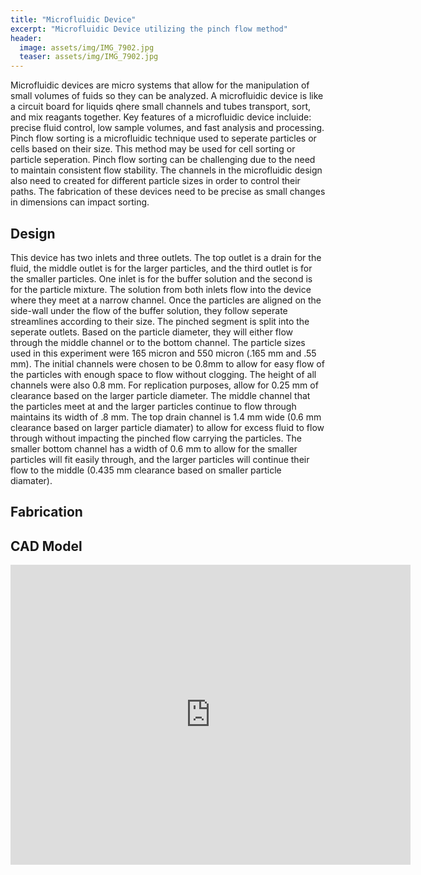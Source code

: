 ```yaml
---
title: "Microfluidic Device"
excerpt: "Microfluidic Device utilizing the pinch flow method"
header:
  image: assets/img/IMG_7902.jpg
  teaser: assets/img/IMG_7902.jpg
---
```


Microfluidic devices are micro systems that allow for the manipulation of small volumes of fuids so they can be analyzed. A microfluidic device is like a circuit board for liquids qhere small channels and tubes transport, sort, and mix reagants together. Key features of a microfluidic device incluide: precise fluid control, low sample volumes, and fast analysis and processing. Pinch flow sorting is a microfluidic technique used to seperate particles or cells based on their size. This method may be used for cell sorting or particle seperation. Pinch flow sorting can be challenging due to the need to maintain consistent flow stability. The channels in the microfluidic design also need to created for different particle sizes in order to control their paths. The fabrication of these devices need to be precise as small changes in dimensions can impact sorting.

## Design

This device has two inlets and three outlets. The top outlet is a drain for the fluid, the middle outlet is for the larger particles, and the third outlet is for the smaller particles. One inlet is for the buffer solution and the second is for the particle mixture. The solution from both inlets flow into the device where they meet at a narrow channel. Once the particles are aligned on the side-wall under the flow of the buffer solution, they follow seperate streamlines according to their size. The pinched segment is split into the seperate outlets. Based on the particle diameter, they will either flow through the middle channel or to the bottom channel. The particle sizes used in this experiment were 165 micron and 550 micron (.165 mm and .55 mm). The initial channels were chosen to be 0.8mm to allow for easy flow of the particles with enough space to flow without clogging. The height of all channels were also 0.8 mm. For replication purposes, allow for 0.25 mm of clearance based on the larger particle diameter. The middle channel that the particles meet at and the larger particles continue to flow through maintains its width of .8 mm. The top drain channel is 1.4 mm wide (0.6 mm clearance based on larger particle diamater) to allow for excess fluid to flow through without impacting the pinched flow carrying the particles. The smaller bottom channel has a width of 0.6 mm to allow for the smaller particles will fit easily through, and the larger particles will continue their flow to the middle (0.435 mm clearance based on smaller particle diamater).



## Fabrication

## CAD Model
<iframe src="https://vanderbilt643.autodesk360.com/shares/public/SH286ddQT78850c0d8a4701ba68178fa20c0?mode=embed" width="640" height="480" allowfullscreen="true" webkitallowfullscreen="true" mozallowfullscreen="true"  frameborder="0"></iframe>
